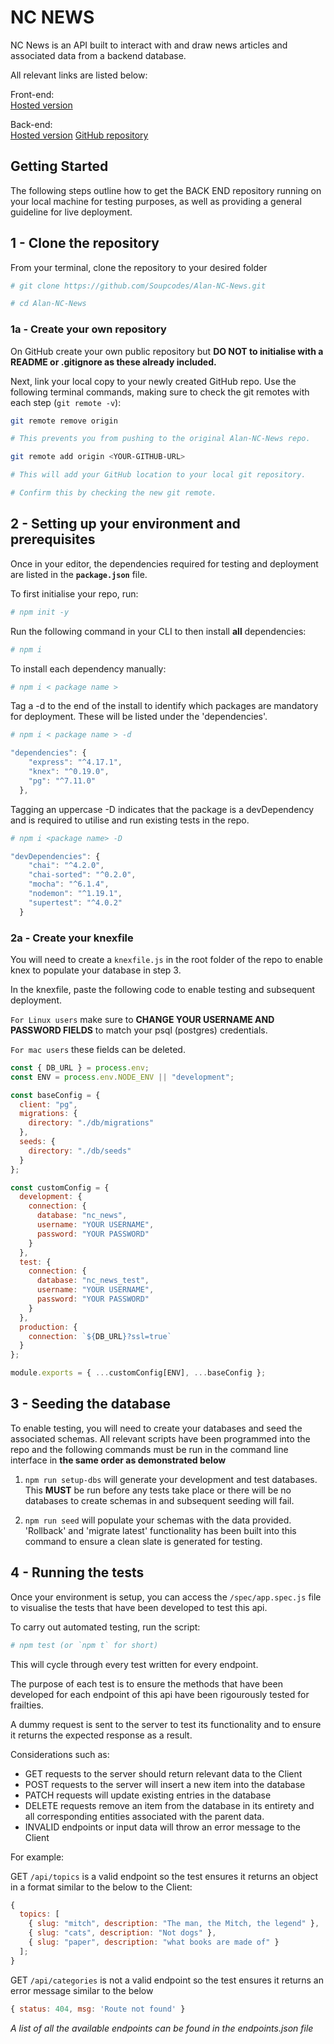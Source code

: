 # NC NEWS

NC News is an API built to interact with and draw news articles and associated data from a backend database.

All relevant links are listed below:

Front-end:  
[Hosted version](https://alan-nc-news.netlify.com/)

Back-end:  
[Hosted version](https://alansoup-nc-news.herokuapp.com)
[GitHub repository](https://github.com/Soupcodes/Alan-NC-News)

## Getting Started

The following steps outline how to get the BACK END repository running on your local machine for testing purposes, as well as providing a general guideline for live deployment.

## 1 - Clone the repository

From your terminal, clone the repository to your desired folder

```bash
# git clone https://github.com/Soupcodes/Alan-NC-News.git

# cd Alan-NC-News
```

### 1a - Create your own repository

On GitHub create your own public repository but **DO NOT to initialise with a README or .gitignore as these already included.**

Next, link your local copy to your newly created GitHub repo. Use the following terminal commands, making sure to check the git remotes with each step (`git remote -v`):

```bash
git remote remove origin

# This prevents you from pushing to the original Alan-NC-News repo.
```

```bash
git remote add origin <YOUR-GITHUB-URL>

# This will add your GitHub location to your local git repository.

# Confirm this by checking the new git remote.
```

## 2 - Setting up your environment and prerequisites

Once in your editor, the dependencies required for testing and deployment are listed in the **`package.json`** file.

To first initialise your repo, run:

```bash
# npm init -y
```

Run the following command in your CLI to then install **all** dependencies:

```bash
# npm i
```

To install each dependency manually:

```bash
# npm i < package name >
```

Tag a -d to the end of the install to identify which packages are mandatory for deployment. These will be listed under the 'dependencies'.

```bash
# npm i < package name > -d
```

```javascript
"dependencies": {
    "express": "^4.17.1",
    "knex": "^0.19.0",
    "pg": "^7.11.0"
  },
```

Tagging an uppercase -D indicates that the package is a devDependency and is required to utilise and run existing tests in the repo.

```bash
# npm i <package name> -D
```

```javascript
"devDependencies": {
    "chai": "^4.2.0",
    "chai-sorted": "^0.2.0",
    "mocha": "^6.1.4",
    "nodemon": "^1.19.1",
    "supertest": "^4.0.2"
  }
```

### 2a - Create your knexfile

You will need to create a `knexfile.js` in the root folder of the repo to enable knex to populate your database in step 3.

In the knexfile, paste the following code to enable testing and subsequent deployment.

`For Linux users` make sure to **CHANGE YOUR USERNAME AND PASSWORD FIELDS** to match your psql (postgres) credentials.

`For mac users` these fields can be deleted.

```javascript
const { DB_URL } = process.env;
const ENV = process.env.NODE_ENV || "development";

const baseConfig = {
  client: "pg",
  migrations: {
    directory: "./db/migrations"
  },
  seeds: {
    directory: "./db/seeds"
  }
};

const customConfig = {
  development: {
    connection: {
      database: "nc_news",
      username: "YOUR USERNAME",
      password: "YOUR PASSWORD"
    }
  },
  test: {
    connection: {
      database: "nc_news_test",
      username: "YOUR USERNAME",
      password: "YOUR PASSWORD"
    }
  },
  production: {
    connection: `${DB_URL}?ssl=true`
  }
};

module.exports = { ...customConfig[ENV], ...baseConfig };
```

## 3 - Seeding the database

To enable testing, you will need to create your databases and seed the associated schemas. All relevant scripts have been programmed into the repo and the following commands must be run in the command line interface in **the same order as demonstrated below**

1. `npm run setup-dbs` will generate your development and test databases. This **MUST** be run before any tests take place or there will be no databases to create schemas in and subsequent seeding will fail.

1. `npm run seed` will populate your schemas with the data provided. 'Rollback' and 'migrate latest' functionality has been built into this command to ensure a clean slate is generated for testing.

## 4 - Running the tests

Once your environment is setup, you can access the `/spec/app.spec.js` file to visualise the tests that have been developed to test this api.

To carry out automated testing, run the script:

```bash
# npm test (or `npm t` for short)
```

This will cycle through every test written for every endpoint.

The purpose of each test is to ensure the methods that have been developed for each endpoint of this api have been rigourously tested for frailties.

A dummy request is sent to the server to test its functionality and to ensure it returns the expected response as a result.

Considerations such as:

- GET requests to the server should return relevant data to the Client
- POST requests to the server will insert a new item into the database
- PATCH requests will update existing entries in the database
- DELETE requests remove an item from the database in its entirety and all corresponding entities associated with the parent data.
- INVALID endpoints or input data will throw an error message to the Client

For example:

GET `/api/topics` is a valid endpoint so the test ensures it returns an object in a format similar to the below to the Client:

```javascript
{
  topics: [
    { slug: "mitch", description: "The man, the Mitch, the legend" },
    { slug: "cats", description: "Not dogs" },
    { slug: "paper", description: "what books are made of" }
  ];
}
```

GET `/api/categories` is not a valid endpoint so the test ensures it returns an error message similar to the below

```javascript
{ status: 404, msg: 'Route not found' }
```

_A list of all the available endpoints can be found in the endpoints.json file_
